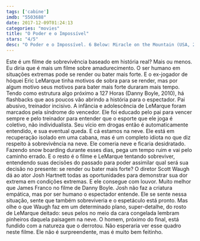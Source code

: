 ```yaml
---
tags: ['cabine']
imdb: "5503688"
date: 2017-12-09T01:24:13
categories: "movies"
title: "O Poder e o Impossível"
stars: "4/5"
desc: "O Poder e o Impossível. 6 Below: Miracle on the Mountain (USA, 2017). Dirigido por Scott Waugh. Escrito por Madison Turner, Eric LeMarque, Davin Seay. Com Josh Hartnett (Eric LeMarque), Mira Sorvino (Susan LeMarque), Sarah Dumont (Sarah), Kale Culley (Young Eric LeMarque), Jason Cottle (David LeMarque), Austin R. Grant (Corey), Nathan Stevens (Seth), Marty McSorely (Boston Bruins Coach), Sean Pilz (Jake)."
---
```

Este é um filme de sobrevivência baseado em história real? Mais ou menos. Eu diria que é mais um filme sobre amadurecimento. O ser humano em situações extremas pode se render ou bater mais forte. E o ex-jogador de hóquei Eric LeMarque tinha motivos de sobra para se render, mas por algum motivo seus motivos para bater mais forte duraram mais tempo. Tendo como estrutura algo próximo a 127 Horas (Danny Boyle, 2010), há flashbacks que aos poucos vão abrindo a história para o espectador. Pai abusivo, treinador incisivo. A infância e adolescência de LeMarque foram marcados pela síndrome do vencedor. Ele foi educado pelo pai para vencer sempre e pelo treinador para entender que o esporte que ele joga é coletivo, não individualista. Seu vício em drogas então é automaticamente entendido, e sua eventual queda. E cá estamos na neve. Ele está em recuperação isolado em uma cabana, mas é um completo idiota no que diz respeito à sobrevivência na neve. Ele comeria neve e ficaria desidratado. Fazendo snow boarding durante esses dias, pega um tempo ruim e vai pelo caminho errado. E o resto é o filme e LeMarque tentando sobreviver, entendendo suas decisões do passado para poder assimilar qual será sua decisão no presente: se render ou bater mais forte? O diretor Scott Waugh dá ao ator Josh Hartnett todas as oportunidades para demonstrar sua dor extrema em condições extremas. E ele consegue com louvor. Muito melhor que James Franco no filme de Danny Boyle. Josh não faz a criatura empática, mas por ser humano o espectador entende. Ele se sente nessa situação, sente que também sobreviveria e o espetáculo está pronto. Mas olhe o que Waugh faz em um determinado plano, super-detalhe, do rosto de LeMarque deitado: seus pelos no meio da cara congelada lembram pinheiros daquela paisagem na neve. O homem, próximo do final, está fundido com a natureza que o derrotou. Não esperaria ver esse quadro neste filme. Ele não é surpreendente, mas é muito bem feitinho.
